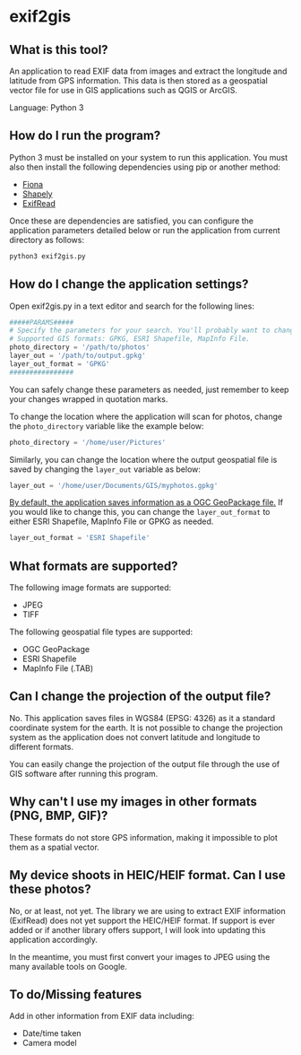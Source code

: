 # exif2gis

## What is this tool? 
An application to read EXIF data from images and extract the longitude and latitude from GPS information.  This data is then stored as a geospatial vector file for use in GIS applications such as QGIS or ArcGIS.

Language: Python 3 

## How do I run the program? 
Python 3 must be installed on your system to run this application. You must also then install the following dependencies using pip or another method: 

- [Fiona](https://pypi.org/project/Fiona/)
- [Shapely](https://pypi.org/project/Shapely/)
- [ExifRead](https://pypi.org/project/ExifRead/)

Once these are dependencies are satisfied, you can configure the application parameters detailed below or run the application from current directory as follows: 

```python
python3 exif2gis.py 
```

## How do I change the application settings? 
Open exif2gis.py in a text editor and search for the following lines: 
```python
#####PARAMS##### 
# Specify the parameters for your search. You'll probably want to change these. 
# Supported GIS formats: GPKG, ESRI Shapefile, MapInfo File. 
photo_directory = '/path/to/photos' 
layer_out = '/path/to/output.gpkg' 
layer_out_format = 'GPKG' 
################ 
```

You can safely change these parameters as needed, just remember to keep your changes wrapped in quotation marks. 

To change the location where the application will scan for photos, change the ``` photo_directory ``` variable like the example below: 
```python
photo_directory = '/home/user/Pictures' 
```

Similarly, you can change the location where the output geospatial file is saved by changing the ``` layer_out ``` variable as below: 
```python
layer_out = '/home/user/Documents/GIS/myphotos.gpkg' 
```
 
[By default, the application saves information as a OGC GeoPackage file.](http://switchfromshapefile.org/)  If you would like to change this, you can change the ``` layer_out_format ``` to either ESRI Shapefile, MapInfo File or GPKG as needed.  
```python
layer_out_format = 'ESRI Shapefile' 
```

## What formats are supported? 

The following image formats are supported: 

- JPEG 
- TIFF 

The following geospatial file types are supported: 

- OGC GeoPackage 
- ESRI Shapefile 
- MapInfo File (.TAB) 

## Can I change the projection of the output file? 

No. This application saves files in WGS84 (EPSG: 4326) as it a standard coordinate system for the earth. It is not possible to change the projection system as the application does not convert latitude and longitude to different formats.  

You can easily change the projection of the output file through the use of GIS software after running this program.  

## Why can't I use my images in other formats (PNG, BMP, GIF)? 

These formats do not store GPS information, making it impossible to plot them as a spatial vector.  

## My device shoots in HEIC/HEIF format. Can I use these photos? 

No, or at least, not yet. The library we are using to extract EXIF information (ExifRead) does not yet support the HEIC/HEIF format. If support is ever added or if another library offers support, I will look into updating this application accordingly. 

In the meantime, you must first convert your images to JPEG using the many available tools on Google.  

## To do/Missing features 

Add in other information from EXIF data including: 
- Date/time taken 
- Camera model 
